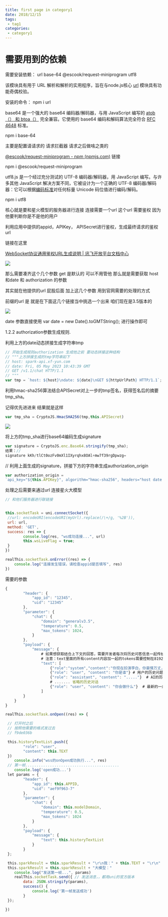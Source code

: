 ```yaml
---
title: first page in category1
date: 2018/12/15
tags:
 - tag1
categories:
 - category1
---
```


# 需要用到的依赖

需要安装依赖： url base-64 @escook/request-miniprogram utf8

该模块具有用于 URL 解析和解析的实用程序，旨在与node.js核心 [url](http://nodejs.org/api/url.html) 模块具有功能奇偶校验。

安装的命令： npm i url

base64 是一个强大的 base64 编码器/解码器，与用 JavaScript 编写的 [atob（） 和 btoa（）](https://html.spec.whatwg.org/multipage/webappapis.html#atob) 完全兼容。它使用的 base64 编码和解码算法完全符合 [RFC 4648](https://tools.ietf.org/html/rfc4648#section-4) 标准。

npm i base-64

主要是配置请请求的 请求拦截器 请求之后做啥之类的

﻿[@escook/request-miniprogram - npm (npmjs.com)](https://www.npmjs.com/package/@escook/request-miniprogram) 链接

npm i @escook/request-miniprogram

utf8.js 是一个经过充分测试的 UTF-8 编码器/解码器，用 JavaScript 编写。与许多其他 JavaScript 解决方案不同，它被设计为一个正确的 UTF-8 编码器/解码器：它可以根据[编码标准](https://encoding.spec.whatwg.org/#utf-8)对任何标量 Unicode 码位值进行编码/解码。

npm i utf8

核心就是要和星火模型的服务器进行连接 连接需要一个url 这个url 需要鉴权 因为他要判断你是不是他的用户

利用应用中提供的appid，APIKey， APISecret进行鉴权，生成最终请求的鉴权url

链接在这里

﻿[WebSocket协议通用鉴权URL生成说明 | 讯飞开放平台文档中心](https://www.xfyun.cn/doc/spark/general_url_authentication.html#_1-%E9%89%B4%E6%9D%83%E8%AF%B4%E6%98%8E)

![](hm-images/2024-07-10-16-18-05-Clip_2024-07-10_16-18-02.png)

那么需要凑齐这个几个参数 get 是默认的 可以不用管他 那么就是需要获取 host 和date 和 authorization 的参数

其实就在他提供的url 屁股后面 加上这几个参数 用到官网需要的处理的方式

前缀的url 是 就是在下面这几个链接当中挑选一个出来 咱们现在是3.5版本的

![](hm-images/2024-07-10-16-18-32-Clip_2024-07-10_16-18-31.png)

date 参数直接使用 var date = new Date().toGMTString(); 进行操作即可

1.2.2 authorization参数生成规则.

利用上方的date动态拼接生成字符串tmp

```js
// 开始生成规则authorization 生成他之前 要动态拼接这种结构
// """上方拼接生成的tmp字符串如下
// host: spark-api.xf-yun.com
// date: Fri, 05 May 2023 10:43:39 GMT
// GET /v1.1/chat HTTP/1.1
// """
var tmp = `host: ${host}\ndate: ${date}\nGET ${httpUrlPath} HTTP/1.1`;
```

利用hmac-sha256算法结合APISecret对上一步的tmp签名，获得签名后的摘要tmp_sha。

记得优先进进来 结果就是这样

```js
var tmp_sha = CryptoJS.HmacSHA256(tmp,this.APISecret)
```

![](hm-images/2024-07-10-16-22-31-Clip_2024-07-10_16-22-29.png)

将上方的tmp_sha进行base64编码生成signature

```js
var signature = CryptoJS.enc.Base64.stringify(tmp_sha);
结果：// 
signature kKh/tlCt0ozFv0mXl1IXyrqhx8OAl+mw7f39rgDpwzg=
```

// 利用上面生成的signature，拼接下方的字符串生成authorization_origin

```js
var authorization_origin =
`api_key="${this.APIKey}", algorithm="hmac-sha256", headers="host date request-line", signature="${signature}"`;
```

处理之后需要来通过url 连接星火大模型

```js
// 和他们服务器进行联链接 


this.socketTask = uni.connectSocket({ 
 //url: encodeURI(encodeURI(myUrl).replace(/\+/g, '%2B')), 
 url: url, 
 method: 'GET', 
 success: res => { 
        console.log(res, "ws成功连接...", url) 
        this.wsLiveFlag = true; 
 } 
}) 

realThis.socketTask.onError((res) => { 
    console.log("连接发生错误，请检查appid是否填写", res) 
}) 
```

需要的参数

```js
{
        "header": {
            "app_id": "12345",
            "uid": "12345"
        },
        "parameter": {
            "chat": {
                "domain": "generalv3.5",
                "temperature": 0.5,
                "max_tokens": 1024, 
            }
        },
        "payload": {
            "message": {
                # 如果想获取结合上下文的回答，需要开发者每次将历史问答信息一起传给服务端，如下示例
                # 注意：text里面的所有content内容加一起的tokens需要控制在8192以内，开发者如有较长对话需求，需要适当裁剪历史信息
                "text": [
                    {"role":"system","content":"你现在扮演李白，你豪情万丈，狂放不羁；接下来请用李白的口吻和用户对话。"} #设置对话背景或者模型角色
                    {"role": "user", "content": "你是谁"} # 用户的历史问题
                    {"role": "assistant", "content": "....."}  # AI的历史回答结果
                    # ....... 省略的历史对话
                    {"role": "user", "content": "你会做什么"}  # 最新的一条问题，如无需上下文，可只传最新一条问题
                ]
        }
    }
}
```

```js
realThis.socketTask.onOpen((res) => { 

 // 打开时之后   
 // 按照他需要的格式发过去 
 // f9de036b 

 this.historyTextList.push({ 
        "role": "user", 
        "content": this.TEXT 
 }) 
    console.info("wss的onOpen成功执行...", res) 
 // 第一帧.......................................... 
    console.log('open成功...') 
 let params = { 
        "header": { 
            "app_id": this.APPID, 
            "uid": "aef9f963-7" 
        }, 
        "parameter": { 
            "chat": { 
                "domain": this.modelDomain, 
                "temperature": 0.5, 
                "max_tokens": 1024 
            } 
        }, 
        "payload": { 
            "message": { 
                "text": this.historyTextList
            } 
        } 
 }; 

 this.sparkResult = this.sparkResult + "\r\n我：" + this.TEXT + "\r\n" 
 this.sparkResult = this.sparkResult + "大模型：" 
    console.log("发送第一帧...", params) 
    realThis.socketTask.send({ // 发送消息，，都用uni的官方版本 
        data: JSON.stringify(params), 
        success() { 
            console.log('第一帧发送成功') 
        } 
 }); 

})
```
